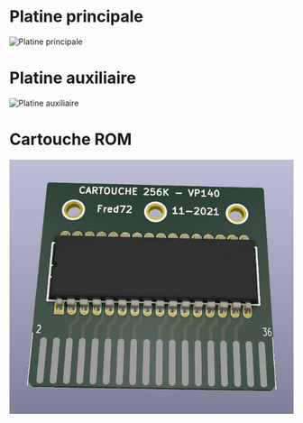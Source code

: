 # Platine principale

![Platine principale](./platine_pcb.jpg?raw=true "Optional Title")

# Platine auxiliaire

![Platine auxiliaire](./platine_aux_pcb.jpg?raw=true "Optional Title")

# Cartouche ROM

![Cartouche ROM](./cartouche_pcb.jpg?raw=true "Optional Title")
